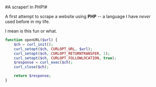 #A scraper! In PHP!#

A first attempt to scrape a website using **PHP** -- a language I have *never* used before in my life.

I mean is this fun or what.

```php
function openURL($url) {
    $ch = curl_init();
    curl_setopt($ch, CURLOPT_URL, $url);
    curl_setopt($ch, CURLOPT_RETURNTRANSFER, 1);
    curl_setopt($ch, CURLOPT_FOLLOWLOCATION, true);
    $response = curl_exec($ch);
    curl_close($ch);

    return $response;
}
```


